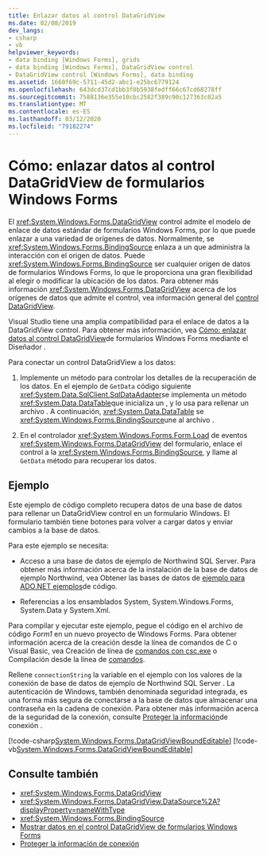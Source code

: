 ```yaml
---
title: Enlazar datos al control DataGridView
ms.date: 02/08/2019
dev_langs:
- csharp
- vb
helpviewer_keywords:
- data binding [Windows Forms], grids
- data binding [Windows Forms], DataGridView control
- DataGridView control [Windows Forms], data binding
ms.assetid: 1660f69c-5711-45d2-abc1-e25bc6779124
ms.openlocfilehash: 643dcd37cd1bb3f8b5938fedff66c67cd68278ff
ms.sourcegitcommit: 7588136e355e10cbc2582f389c90c127363c02a5
ms.translationtype: MT
ms.contentlocale: es-ES
ms.lasthandoff: 03/12/2020
ms.locfileid: "79182274"
---
```

# <a name="how-to-bind-data-to-the-windows-forms-datagridview-control"></a>Cómo: enlazar datos al control DataGridView de formularios Windows Forms

El <xref:System.Windows.Forms.DataGridView> control admite el modelo de enlace de datos estándar de formularios Windows Forms, por lo que puede enlazar a una variedad de orígenes de datos. Normalmente, se <xref:System.Windows.Forms.BindingSource> enlaza a un que administra la interacción con el origen de datos. Puede <xref:System.Windows.Forms.BindingSource> ser cualquier origen de datos de formularios Windows Forms, lo que le proporciona una gran flexibilidad al elegir o modificar la ubicación de los datos. Para obtener más información <xref:System.Windows.Forms.DataGridView> acerca de los orígenes de datos que admite el control, vea información general del [control DataGridView](datagridview-control-overview-windows-forms.md).  

Visual Studio tiene una amplia compatibilidad para el enlace de datos a la DataGridView control. Para obtener más información, vea [Cómo: enlazar datos al control DataGridView](bind-data-to-the-datagrid-using-the-designer.md)de formularios Windows Forms mediante el Diseñador .  

Para conectar un control DataGridView a los datos:

1. Implemente un método para controlar los detalles de la recuperación de los datos. En el ejemplo de `GetData` código siguiente <xref:System.Data.SqlClient.SqlDataAdapter>se implementa un método <xref:System.Data.DataTable>que inicializa un , y lo usa para rellenar un archivo . A continuación, <xref:System.Data.DataTable> se <xref:System.Windows.Forms.BindingSource>une al archivo .

2. En el controlador <xref:System.Windows.Forms.Form.Load> de eventos <xref:System.Windows.Forms.DataGridView> del formulario, enlace el control a la <xref:System.Windows.Forms.BindingSource>, y llame al `GetData` método para recuperar los datos.  

## <a name="example"></a>Ejemplo

Este ejemplo de código completo recupera datos de una base de datos para rellenar un DataGridView control en un formulario Windows. El formulario también tiene botones para volver a cargar datos y enviar cambios a la base de datos.  

Para este ejemplo se necesita:

- Acceso a una base de datos de ejemplo de Northwind SQL Server. Para obtener más información acerca de la instalación de la base de datos de ejemplo Northwind, vea Obtener las bases de datos de [ejemplo para ADO.NET ejemplos](../../data/adonet/sql/linq/downloading-sample-databases.md)de código.

- Referencias a los ensamblados System, System.Windows.Forms, System.Data y System.Xml.  

Para compilar y ejecutar este ejemplo, pegue el código en el archivo de código *Form1* en un nuevo proyecto de Windows Forms. Para obtener información acerca de la creación desde la línea de comandos de C o Visual Basic, vea Creación de línea de [comandos con csc.exe](../../../csharp/language-reference/compiler-options/command-line-building-with-csc-exe.md) o Compilación desde la línea de [comandos](../../../visual-basic/reference/command-line-compiler/building-from-the-command-line.md).  
  
Rellene `connectionString` la variable en el ejemplo con los valores de la conexión de base de datos de ejemplo de Northwind SQL Server . La autenticación de Windows, también denominada seguridad integrada, es una forma más segura de conectarse a la base de datos que almacenar una contraseña en la cadena de conexión. Para obtener más información acerca de la seguridad de la conexión, consulte [Proteger la información](../../data/adonet/protecting-connection-information.md)de conexión .  

[!code-csharp[System.Windows.Forms.DataGridViewBoundEditable](~/samples/snippets/csharp/VS_Snippets_Winforms/System.Windows.Forms.DataGridViewBoundEditable/CS/datagridviewboundeditable.cs)]
[!code-vb[System.Windows.Forms.DataGridViewBoundEditable](~/samples/snippets/visualbasic/VS_Snippets_Winforms/System.Windows.Forms.DataGridViewBoundEditable/VB/datagridviewboundeditable.vb)]  
  
## <a name="see-also"></a>Consulte también

- <xref:System.Windows.Forms.DataGridView>
- <xref:System.Windows.Forms.DataGridView.DataSource%2A?displayProperty=nameWithType>
- <xref:System.Windows.Forms.BindingSource>
- [Mostrar datos en el control DataGridView de formularios Windows Forms](displaying-data-in-the-windows-forms-datagridview-control.md)
- [Proteger la información de conexión](../../data/adonet/protecting-connection-information.md)
